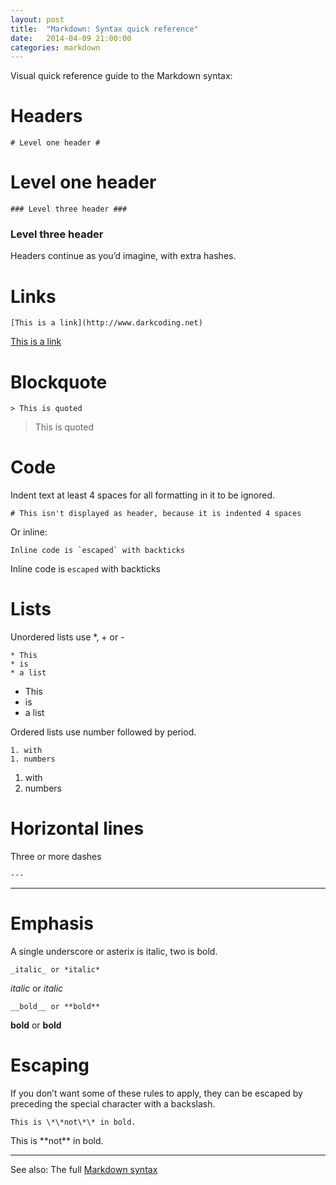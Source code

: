 ```yaml
---
layout: post
title:  "Markdown: Syntax quick reference"
date:   2014-04-09 21:00:00
categories: markdown
---
```


Visual quick reference guide to the Markdown syntax:


# Headers #

    # Level one header #

# Level one header #

    ### Level three header ###

### Level three header ###

Headers continue as you’d imagine, with extra hashes.


# Links #

    [This is a link](http://www.darkcoding.net)

[This is a link](http://www.darkcoding.net)


# Blockquote #

    > This is quoted

> This is quoted


# Code #

Indent text at least 4 spaces for all formatting in it to be ignored.

    # This isn't displayed as header, because it is indented 4 spaces

Or inline:

    Inline code is `escaped` with backticks

Inline code is `escaped` with backticks


# Lists #

Unordered lists use *, + or -

    * This
    * is
    * a list

* This
* is
* a list

Ordered lists use number followed by period.

    1. with
    1. numbers

1. with
1. numbers


# Horizontal lines #

Three or more dashes

    ---

 ---
	

# Emphasis #

A single underscore or asterix is italic, two is bold.

    _italic_ or *italic*

_italic_ or *italic*

    __bold__ or **bold**

__bold__ or **bold**


# Escaping #

If you don’t want some of these rules to apply, they can be escaped by preceding the special character with a backslash.

    This is \*\*not\*\* in bold.

This is \*\*not\*\* in bold.

 ---

See also: The full [Markdown syntax][markdown]

[markdown]: http://daringfireball.net/projects/markdown/syntax